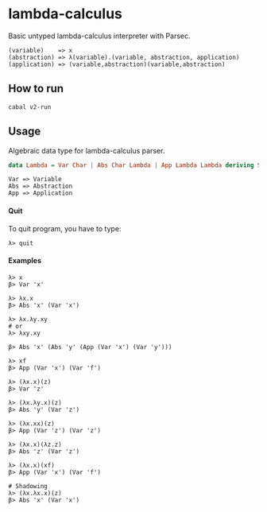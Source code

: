 # lambda-calculus

Basic untyped lambda-calculus interpreter with Parsec.

```
(variable)    => x
(abstraction) => λ(variable).(variable, abstraction, application)
(application) => (variable,abstraction)(variable,abstraction) 
```

## How to run
```
cabal v2-run
```

## Usage
Algebraic data type for lambda-calculus parser.
```hs
data Lambda = Var Char | Abs Char Lambda | App Lambda Lambda deriving Show
```
```
Var => Variable
Abs => Abstraction
App => Application
```

#### Quit
To quit program, you have to type: 
```
λ> quit
```

#### Examples
```
λ> x
β> Var 'x'
```

```
λ> λx.x
β> Abs 'x' (Var 'x')
```

```
λ> λx.λy.xy
# or
λ> λxy.xy

β> Abs 'x' (Abs 'y' (App (Var 'x') (Var 'y')))
```

```
λ> xf
β> App (Var 'x') (Var 'f')
```

```
λ> (λx.x)(z)  
β> Var 'z'
```

```
λ> (λx.λy.x)(z)
β> Abs 'y' (Var 'z')
```

```
λ> (λx.xx)(z)
β> App (Var 'z') (Var 'z')
```

```
λ> (λx.x)(λz.z)
β> Abs 'z' (Var 'z')
```

```
λ> (λx.x)(xf)
β> App (Var 'x') (Var 'f')
```

```
# Shadowing
λ> (λx.λx.x)(z)
β> Abs 'x' (Var 'x')
```
